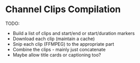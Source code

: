 Channel Clips Compilation
=========================

TODO:
* Build a list of clips and start/end or start/duration markers
* Download each clip (maintain a cache)
* Snip each clip (FFMPEG) to the appropriate part
* Combine the clips - mainly just concatenate
* Maybe allow title cards or captioning too?
